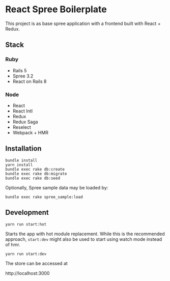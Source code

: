 # React Spree Boilerplate

This project is as base spree application with a frontend built with React + Redux.

## Stack

### Ruby
* Rails 5
* Spree 3.2
* React on Rails 8

### Node
* React
* React Intl
* Redux
* Redux Saga
* Reselect
* Webpack + HMR

## Installation

```shell
bundle install
yarn install
bundle exec rake db:create
bundle exec rake db:migrate
bundle exec rake db:seed
```

Optionally, Spree sample data may be loaded by:

```shell
bundle exec rake spree_sample:load
```

## Development

```shell
yarn run start:hot
```

Starts the app with hot module replacement. While this is the recommended approach, `start:dev` might also be used to start using watch mode instead of hmr.

```shell
yarn run start:dev
```

The store can be accessed at

http://localhost:3000 
